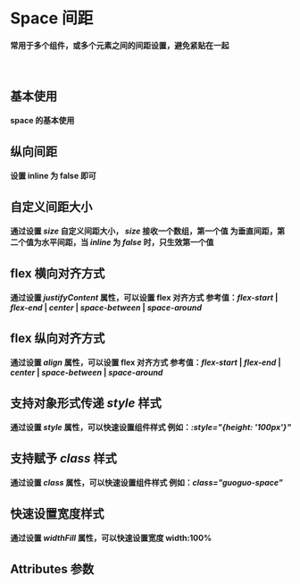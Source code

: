 <script setup>
import demo1 from './demo1.vue'
import demo2 from './demo2.vue'
import demo3 from './demo3.vue'
import demo4 from './demo4.vue'
import demo5 from './demo5.vue'
import demo6 from './demo6.vue'
import demo7 from './demo7.vue'
import demo8 from './demo8.vue'
import Attributes from './Attributes.vue'
import preview from '@/components/preview.vue'
</script>

# Space 间距

#### 常用于多个组件，或多个元素之间的间距设置，避免紧贴在一起

<br/>

## 基本使用

#### space 的基本使用

<div class="componetnsBox">
  <demo1/>
</div>
<preview compName="Flex" demoName="demo1"/>

## 纵向间距

#### 设置 inline 为 false 即可

<div class="componetnsBox">
  <demo2/>
</div>
<preview compName="Flex" demoName="demo2"/>

## 自定义间距大小

#### 通过设置 _size_ 自定义间距大小， _size_ 接收一个数组，第一个值 为垂直间距，第二个值为水平间距，当 _inline_ 为 _false_ 时，只生效第一个值

<div class="componetnsBox">
  <demo3/>
</div>
<preview compName="Flex" demoName="demo3"/>

## flex 横向对齐方式

#### 通过设置 _justifyContent_ 属性，可以设置 flex 对齐方式 参考值：_flex-start_ | _flex-end_ | _center_ | _space-between_ | _space-around_

<div class="componetnsBox">
  <demo4/>
</div>
<preview compName="Flex" demoName="demo4"/>

## flex 纵向对齐方式

#### 通过设置 _align_ 属性，可以设置 flex 对齐方式 参考值：_flex-start_ | _flex-end_ | _center_ | _space-between_ | _space-around_

<div class="componetnsBox">
  <demo5/>
</div>
<preview compName="Flex" demoName="demo5"/>

## 支持对象形式传递 _style_ 样式

#### 通过设置 _style_ 属性，可以快速设置组件样式 例如：_:style="{height: '100px'}"_

<div class="componetnsBox">
  <demo6/>
</div>
<preview compName="Flex" demoName="demo6"/>

## 支持赋予 _class_ 样式

#### 通过设置 _class_ 属性，可以快速设置组件样式 例如：_class="guoguo-space"_

<div class="componetnsBox">
  <demo7/>
</div>
<preview compName="Flex" demoName="demo7"/>

## 快速设置宽度样式

#### 通过设置 _widthFill_ 属性，可以快速设置宽度 width:100%

<div class="componetnsBox">
  <demo8/>
</div>
<preview compName="Flex" demoName="demo8"/>

## Attributes 参数

<Attributes/>
<br/>
